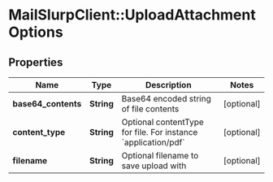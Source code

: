 # MailSlurpClient::UploadAttachmentOptions

## Properties
Name | Type | Description | Notes
------------ | ------------- | ------------- | -------------
**base64_contents** | **String** | Base64 encoded string of file contents | [optional] 
**content_type** | **String** | Optional contentType for file. For instance &#x60;application/pdf&#x60; | [optional] 
**filename** | **String** | Optional filename to save upload with | [optional] 


